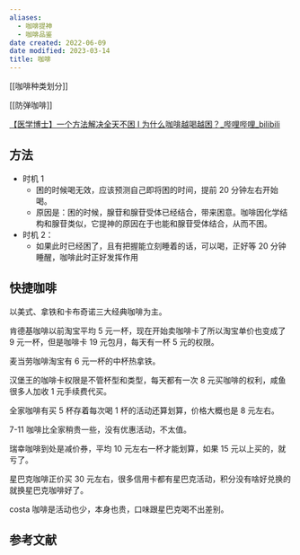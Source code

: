 ```yaml
---
aliases:
  - 咖啡提神
  - 咖啡品鉴
date created: 2022-06-09
date modified: 2023-03-14
title: 咖啡
---
```


[[咖啡种类划分]]

[[防弹咖啡]]

[【医学博士】一个方法解决全天不困 I 为什么咖啡越喝越困？_哔哩哔哩_bilibili](https://www.bilibili.com/video/BV1t3411e7PA/?spm_id_from=333.788.video.desc.click)

## 方法

- 时机 1
	- 困的时候喝无效，应该预测自己即将困的时间，提前 20 分钟左右开始喝。
	- 原因是：困的时候，腺苷和腺苷受体已经结合，带来困意。咖啡因化学结构和腺苷类似，它提神的原因在于也能和腺苷受体结合，从而不困。
- 时机 2：
	- 如果此时已经困了，且有把握能立刻睡着的话，可以喝，正好等 20 分钟睡醒，咖啡此时正好发挥作用

## 快捷咖啡

以美式、拿铁和卡布奇诺三大经典咖啡为主。

肯德基咖啡以前淘宝平均 5 元一杯，现在开始卖咖啡卡了所以淘宝单价也变成了 9 元一杯，但是咖啡卡 19 元包月，每天有一杯 5 元的权限。

麦当劳咖啡淘宝有 6 元一杯的中杯热拿铁。

汉堡王的咖啡卡权限是不管杯型和类型，每天都有一次 8 元买咖啡的权利，咸鱼很多人加收 1 元手续费代买。

全家咖啡有买 5 杯存着每次喝 1 杯的活动还算划算，价格大概也是 8 元左右。

7-11 咖啡比全家稍贵一些，没有优惠活动，不太值。

瑞幸咖啡到处是减价券，平均 10 元左右一杯才能划算，如果 15 元以上买的，就亏了。

星巴克咖啡正价买 30 元左右，很多信用卡都有星巴克活动，积分没有啥好兑换的就换星巴克咖啡好了。

costa 咖啡是活动也少，本身也贵，口味跟星巴克喝不出差别。

## 参考文献
